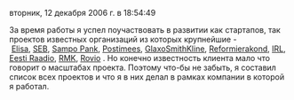 вторник, 12 декабря 2006 г. в 18:54:49

За время работы я успел поучаствовать в развитии как стартапов, так проектов известных организаций из которых крупнейшие - [Elisa](http://www.elisa.ee/), [SEB](http://www.seb.ee/), [Sampo Pank](http://www.sampopank.ee/), [Postimees](http://postimees.ee/), [GlaxoSmithKline](http://gsk.ee/), [Reformierakond](http://www.reform.ee/), [IRL](http://www.irl.ee/), [Eesti Raadio](http://www.err.ee/), [RMK](http://rmk.ee/), [Rovio](http://rovio.com/) . Но конечно известность клиента мало что говорит о масштабах проекта. Поэтому что-бы не забыть, я составил список всех проектов и что я в них делал в рамках компании в которой я работал.